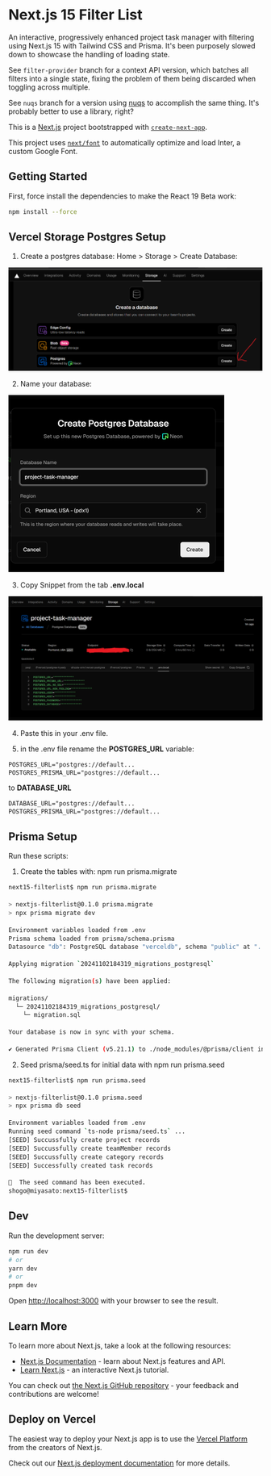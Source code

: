 # Next.js 15 Filter List

An interactive, progressively enhanced project task manager with filtering using Next.js 15 with Tailwind CSS and Prisma. It's been purposely slowed down to showcase the handling of loading state.

See `filter-provider` branch for a context API version, which batches all filters into a single state, fixing the problem of them being discarded when toggling across multiple.

See `nuqs` branch for a version using [nuqs](https://nuqs.47ng.com/) to accomplish the same thing. It's probably better to use a library, right?

This is a [Next.js](https://nextjs.org/) project bootstrapped with [`create-next-app`](https://github.com/vercel/next.js/tree/canary/packages/create-next-app).

This project uses [`next/font`](https://nextjs.org/docs/basic-features/font-optimization) to automatically optimize and load Inter, a custom Google Font.

## Getting Started

First, force install the dependencies to make the React 19 Beta work:

```bash
npm install --force
```

## Vercel Storage Postgres Setup

1. Create a postgres database: Home > Storage > Create Database:

![](readme/vercel-create-postgres.png)

2. Name your database:

<img src="readme/vercel-database-name.png" width="428" />

3. Copy Snippet from the tab **.env.local**

![](readme/vercel-env-local.png)

4. Paste this in your .env file.

5. in the .env file rename the **POSTGRES_URL** variable:

```
POSTGRES_URL="postgres://default...
POSTGRES_PRISMA_URL="postgres://default...
```

to **DATABASE_URL**

```
DATABASE_URL="postgres://default...
POSTGRES_PRISMA_URL="postgres://default...
```

## Prisma Setup

Run these scripts:

1. Create the tables with: npm run prisma.migrate

```bash
next15-filterlist$ npm run prisma.migrate

> nextjs-filterlist@0.1.0 prisma.migrate
> npx prisma migrate dev

Environment variables loaded from .env
Prisma schema loaded from prisma/schema.prisma
Datasource "db": PostgreSQL database "verceldb", schema "public" at "...edited..."

Applying migration `20241102184319_migrations_postgresql`

The following migration(s) have been applied:

migrations/
  └─ 20241102184319_migrations_postgresql/
    └─ migration.sql

Your database is now in sync with your schema.

✔ Generated Prisma Client (v5.21.1) to ./node_modules/@prisma/client in 216ms
```

2. Seed prisma/seed.ts for initial data with npm run prisma.seed

```bash
next15-filterlist$ npm run prisma.seed

> nextjs-filterlist@0.1.0 prisma.seed
> npx prisma db seed

Environment variables loaded from .env
Running seed command `ts-node prisma/seed.ts` ...
[SEED] Succussfully create project records
[SEED] Succussfully create teamMember records
[SEED] Succussfully create category records
[SEED] Successfully created task records

🌱  The seed command has been executed.
shogo@miyasato:next15-filterlist$
```

## Dev

Run the development server:

```bash
npm run dev
# or
yarn dev
# or
pnpm dev
```

Open [http://localhost:3000](http://localhost:3000) with your browser to see the result.

## Learn More

To learn more about Next.js, take a look at the following resources:

- [Next.js Documentation](https://nextjs.org/docs) - learn about Next.js features and API.
- [Learn Next.js](https://nextjs.org/learn) - an interactive Next.js tutorial.

You can check out [the Next.js GitHub repository](https://github.com/vercel/next.js/) - your feedback and contributions are welcome!

## Deploy on Vercel

The easiest way to deploy your Next.js app is to use the [Vercel Platform](https://vercel.com/new?utm_medium=default-template&filter=next.js&utm_source=create-next-app&utm_campaign=create-next-app-readme) from the creators of Next.js.

Check out our [Next.js deployment documentation](https://nextjs.org/docs/deployment) for more details.
